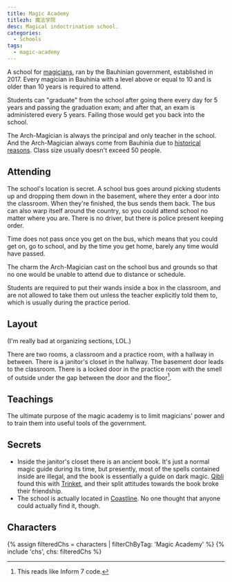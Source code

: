 ```yaml
---
title: Magic Academy
titlezh: 魔法学院
desc: Magical indoctrination school.
categories:
  - Schools
tags:
  - magic-academy
---
```


A school for [magicians](/world/superpowers/#magic), ran by the Bauhinian government, established in 2017. Every magician in Bauhinia with a level above or equal to 10 and is older than 10 years is required to attend.

Students can "graduate" from the school after going there every day for 5 years and passing the graduation exam; and after that, an exam is administered every 5 years. Failing those would get you back into the school.

The Arch-Magician is always the principal and only teacher in the school. And the Arch-Magician always come from Bauhinia due to [historical reasons](/world/bauhinia/superpower/#magic). Class size usually doesn't exceed 50 people.

## Attending

The school's location is secret. A school bus goes around picking students up and dropping them down in the basement, where they enter a door into the classroom. When they're finished, the bus sends them back. The bus can also warp itself around the country, so you could attend school no matter where you are. There is no driver, but there is police present keeping order.

Time does not pass once you get on the bus, which means that you could get on, go to school, and by the time you get home, barely any time would have passed.

The charm the Arch-Magician cast on the school bus and grounds so that no one would be unable to attend due to distance or schedule.

Students are required to put their wands inside a box in the classroom, and are not allowed to take them out unless the teacher explicitly told them to, which is usually during the practice period.

## Layout

(I'm really bad at organizing sections, LOL.)

There are two rooms, a classroom and a practice room, with a hallway in between. There is a janitor's closet in the hallway. The basement door leads to the classroom. There is a locked door in the practice room with the smell of outside under the gap between the door and the floor[^1].

## Teachings

The ultimate purpose of the magic academy is to limit magicians' power and to train them into useful tools of the government.

## Secrets

- Inside the janitor's closet there is an ancient book. It's just a normal magic guide during its time, but presently, most of the spells contained inside are illegal, and the book is essentially a guide on dark magic. [Qibli](/characters/qibli/) found this with [Trinket](/characters/trinket/), and their split attitudes towards the book broke their friendship.
- The school is actually located in [Coastline](/world/bauhinia/coastline/). No one thought that anyone could actually find it, though.

## Characters

<link rel="stylesheet" href="/css/characterspage.css">
{% assign filteredChs = characters | filterChByTag: 'Magic Academy' %}
{% include 'chs', chs: filteredChs %}

[^1]: This reads like Inform 7 code.
